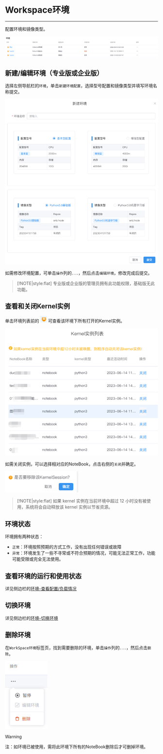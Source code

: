 # Workspace环境
---
配置环境和镜像类型。

![图 1](../images/new_enve.png)  


## 新建/编辑环境（专业版或企业版）

选择左侧导航栏的`环境`，单击`新建环境配置`，选择型号配置和镜像类型并填写环境名称提交。

![图 1](../images/5e22381e4243227086dd4e07fcedc9a26d97347ff47fed07184b3d772c579911.png)  


如需修改环境配置，可单击`操作`列的`...`，然后点击`编辑环境`，修改完成后提交。

> [!NOTE|style:flat]
> 专业版或企业版的管理员拥有此功能权限，基础版无此功能。

## 查看和关闭Kernel实例

<p>单击环境列表前的 <img src="../images/%E6%9F%A5%E7%9C%8Bicon.png"  style="display: inline-block;padding:0px;border:0px"  /> 可查看该环境下所有打开的Kernel实例。</p>

<!-- ![图 2](../images/shutkernel.png)   -->
<!-- ![图 5](../images/709813ee04c07146e06dff10a5c925846da06c15bb0f7ab4c50b4f5921a58a4e.png)   -->

![图 3](../images/709813ee04c07146e06dff10a5c925846da06c15bb0f7ab4c50b4f5921a58a4e.png)  


如需关闭实例，可以选择相对应的NoteBook，点击右侧的`关闭`并确定。

<!-- ![图 4](../images/5fae9bed501e447c71285c8dac41a7ae9b4fc82c8fcddd51970d1a945c53968d.png)   -->
![图 4](../images/5fae9bed501e447c71285c8dac41a7ae9b4fc82c8fcddd51970d1a945c53968d.png)  


> [!NOTE|style:flat]
> 如果 kernel 实例在当前环境中超过 12 小时没有被使用，系统将会自动释放该 kernel 实例以节省资源。

## 环境状态

环境拥有两种状态：

- `正常`：环境按照预期的方式工作，没有出现任何错误或故障
- `异常`：环境发生了一些不寻常或不符合预期的情况，可能无法正常工作，功能可能受限或完全无法使用。

<!-- ![图 7](../images/812ff8bb3c282a2e927da2acc91cf872238f982aceae7186550de227dff40f77.png)   -->


## 查看环境的运行和使用状态

详见侧边栏的<a href="./Sidebar.md/#sv" title="切换环境">环境-查看配置/负载情况</a> 

## 切换环境

详见侧边栏的<a href="./Sidebar.md/#sv" title="切换环境">环境-切换环境</a> 

## 删除环境

在`WorkSpace环境`标签页，找到需要删除的环境，单击`操作`列的`...`，然后点击`删除`。

<!-- ![图 8](../images/f48523a219be4c55207a08d3129f8a76f550d4805a38ec832de4b177ba3b9098.png)   -->
![图 5](../images/f48523a219be4c55207a08d3129f8a76f550d4805a38ec832de4b177ba3b9098.png)  

> [!Warning]
> 注：如环境已被使用，需将此环境下所有的NoteBook删除后才可删掉环境。
